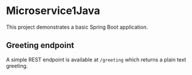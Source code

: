 # Microservice1Java

This project demonstrates a basic Spring Boot application.

## Greeting endpoint

A simple REST endpoint is available at `/greeting` which returns a plain text greeting.

